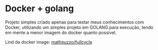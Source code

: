 # Docker + golang

Projeto simples criado apenas para testar meus conhecimentos com Docker, utilizando um simples projeto em GOLANG para execução, tendo em mente a menor imagem do docker quanto possível.

Lind da docker image: [matheuzzo/fullcycle](https://hub.docker.com/repository/docker/matheuzzo/fullcycle/general)